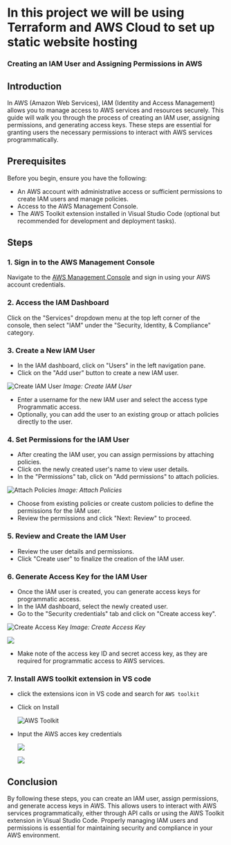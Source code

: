 # In this project we will be using Terraform and AWS Cloud to set up static website hosting 


### Creating an IAM User and Assigning Permissions in AWS

## Introduction

In AWS (Amazon Web Services), IAM (Identity and Access Management) allows you to manage access to AWS services and resources securely. This guide will walk you through the process of creating an IAM user, assigning permissions, and generating access keys. These steps are essential for granting users the necessary permissions to interact with AWS services programmatically.

## Prerequisites

Before you begin, ensure you have the following:

- An AWS account with administrative access or sufficient permissions to create IAM users and manage policies.
- Access to the AWS Management Console.
- The AWS Toolkit extension installed in Visual Studio Code (optional but recommended for development and deployment tasks).

## Steps

### 1. Sign in to the AWS Management Console

Navigate to the [AWS Management Console](https://aws.amazon.com/console/) and sign in using your AWS account credentials.

### 2. Access the IAM Dashboard

Click on the "Services" dropdown menu at the top left corner of the console, then select "IAM" under the "Security, Identity, & Compliance" category.



### 3. Create a New IAM User

- In the IAM dashboard, click on "Users" in the left navigation pane.
- Click on the "Add user" button to create a new IAM user.

![Create IAM User](img/create_user.png)
*Image: Create IAM User*

- Enter a username for the new IAM user and select the access type Programmatic access.
- Optionally, you can add the user to an existing group or attach policies directly to the user.

### 4. Set Permissions for the IAM User

- After creating the IAM user, you can assign permissions by attaching policies.
- Click on the newly created user's name to view user details.
- In the "Permissions" tab, click on "Add permissions" to attach policies.

![Attach Policies](img/policy.png)
*Image: Attach Policies*

- Choose from existing policies or create custom policies to define the permissions for the IAM user.
- Review the permissions and click "Next: Review" to proceed.

### 5. Review and Create the IAM User

- Review the user details and permissions.
- Click "Create user" to finalize the creation of the IAM user.

### 6. Generate Access Key for the IAM User

- Once the IAM user is created, you can generate access keys for programmatic access.
- In the IAM dashboard, select the newly created user.
- Go to the "Security credentials" tab and click on "Create access key".

![Create Access Key](img/accesskey.png)
*Image: Create Access Key*

![](img/accesskey0.png)

- Make note of the access key ID and secret access key, as they are required for programmatic access to AWS services.

 ### 7. Install AWS toolkit extension in VS code
 - click the extensions icon in VS code and search for `AWS toolkit`
 - Click on Install
   
   ![AWS Toolkit](img/aws_toolkit_ext.png)
   
 - Input the AWS acces key credentials
   
   ![](img/input_creds1.png)

   
   ![](img/input_creds2.png)
   

## Conclusion

By following these steps, you can create an IAM user, assign permissions, and generate access keys in AWS. This allows users to interact with AWS services programmatically, either through API calls or using the AWS Toolkit extension in Visual Studio Code. Properly managing IAM users and permissions is essential for maintaining security and compliance in your AWS environment.
